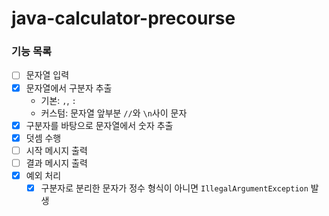 # java-calculator-precourse

### 기능 목록
- [ ] 문자열 입력
- [X] 문자열에서 구분자 추출
    - 기본: `,`, `:`
    - 커스텀: 문자열 앞부분 `//`와 `\n`사이 문자
- [X] 구분자를 바탕으로 문자열에서 숫자 추출
- [X] 덧셈 수행
- [ ] 시작 메시지 출력
- [ ] 결과 메시지 출력
- [X] 예외 처리
    - [X] 구분자로 분리한 문자가 정수 형식이 아니면 `IllegalArgumentException` 발생